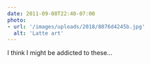 ```yaml
---
date: 2011-09-08T22:40-07:00
photo:
- url: '/images/uploads/2018/8076d4245b.jpg'
  alt: 'Latte art'
---
```

I think I might be addicted to these…
